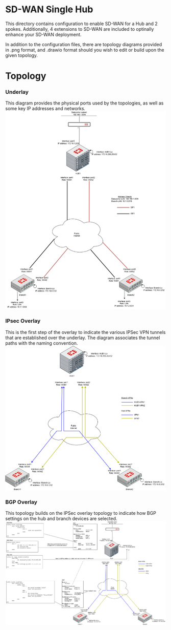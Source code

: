 # SD-WAN Single Hub

This directory contains configuration to enable SD-WAN for a Hub and 2 spokes. Additionally, 4 extensions to SD-WAN are included to optinally enhance your SD-WAN deployment.

In addition to the configuration files, there are topology diagrams provided in .png format, and .drawio format should you wish to edit or build upon the given topology.

# Topology

### Underlay
This diagram provides the physical ports used by the topologies, as well as some key IP addresses and networks.
![Single hub branch underlay](./SD_underlay.png?raw=true "Underlay") 

### IPsec Overlay
This is the first step of the overlay to indicate the various IPSec VPN tunnels that are established over the underlay. The diagram associates the tunnel paths with the naming convention.
![Single hub branch overlay IPsec](./SD_overlay_ipsec.png?raw=true "IPsec Overlay") 

### BGP Overlay
This topology builds on the IPSec overlay topology to indicate how BGP settings on the hub and branch devices are selected.
![Single hub branch overlay BGP](./SD_overlay_bgp.png?raw=true "BGP Overlay") 